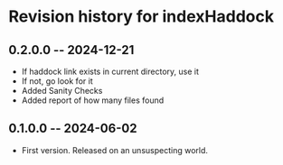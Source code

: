 # Revision history for indexHaddock

## 0.2.0.0 -- 2024-12-21

* If haddock link exists in current directory, use it
* If not, go look for it
* Added Sanity Checks
* Added report of how many files found

## 0.1.0.0 -- 2024-06-02

* First version. Released on an unsuspecting world.

